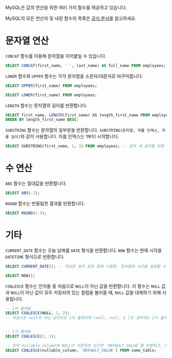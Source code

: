 MySQL은 값의 연산을 위한 여러 가지 함수를 제공하고 있습니다.

MySQL의 모든 연산자 및 내장 함수의 목록은 [공식 문서](https://dev.mysql.com/doc/refman/5.7/en/func-op-summary-ref.html)를 참고하세요.

# 문자열 연산

`CONCAT` 함수를 이용해 문자열을 이어붙일 수 있습니다.

```sql
SELECT CONCAT(first_name, ' ', last_name) AS full_name FROM employees;
```

`LOWER` 함수와 `UPPER` 함수는 각각 문자열을 소문자/대문자로 바꾸어줍니다.

```sql
SELECT UPPER(first_name) FROM employees;
```

```sql
SELECT LOWER(first_name) FROM employees;
```

`LENGTH` 함수는 문자열의 길이를 반환합니다.

```sql
SELECT first_name, LENGTH(first_name) AS length_first_name FROM employees
ORDER BY length_first_name DESC;
```

`SUBSTRING` 함수는 문자열의 일부분을 반환합니다. `SUBSTRING(문자열, 자를 인덱스, 자를 길이)`와 같이 사용합니다. 자를 인덱스는 1부터 시작합니다.

```sql
SELECT SUBSTRING(first_name, 1, 3) FROM employees; -- 앞의 세 글자를 반환
```

# 수 연산

`ABS` 함수는 절대값을 반환합니다.

```sql
SELECT ABS(-1);
```

`ROUND` 함수는 반올림한 결과를 반환합니다.

```sql
SELECT ROUND(1.5);
```

# 기타

`CURRENT_DATE` 함수는 오늘 날짜를 `DATE` 형식을 반환합니다. `NOW` 함수는 현재 시각을 `DATETIME` 형식으로 반환합니다.

```sql
SELECT CURRENT_DATE(); -- 작성된 일자 표현 할때 사용함. 접속할때 시간을 설정할 수 있으며 설정하지 않으면 서버의 시간으로 출력이 됨. 
```

```sql
SELECT NOW();
```

`COALESCE` 함수는 인자들 중 처음으로 `NULL`이 아닌 값을 반환합니다. 이 함수는 `NULL` 값과 `NULL`이 아닌 값이 모두 저장되어 있는 컬럼을 불러올 때, `NULL` 값을 대체하기 위해 사용됩니다.

```sql
-- 1이 출력됨
SELECT COALESCE(NULL, 1, 2); 
-- 처음으로 null이 아닌 값이므로 1이 출력되며 (null, null, 2 )인 경우에는 2가 출력됨.


-- 2가 출력됨
SELECT COALESCE(2, 1);

-- 만약 nullable_column에 NULL이 저장되어 있으면 'DEFAULT_VALUE`를 반환하고, 아니면 컬럼에 저장되어있는 값을 그대로 반환
SELECT COALESCE(nullable_column, 'DEFAULT_VALUE') FROM some_table;
```

